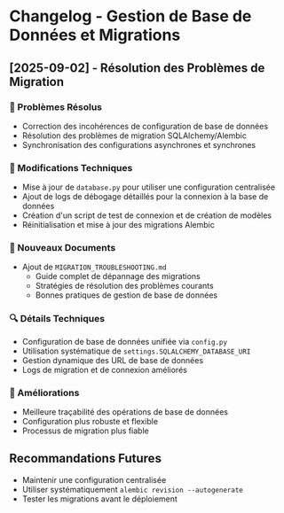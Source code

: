 # Changelog - Gestion de Base de Données et Migrations

## [2025-09-02] - Résolution des Problèmes de Migration

### 🐛 Problèmes Résolus
- Correction des incohérences de configuration de base de données
- Résolution des problèmes de migration SQLAlchemy/Alembic
- Synchronisation des configurations asynchrones et synchrones

### 🔧 Modifications Techniques
- Mise à jour de `database.py` pour utiliser une configuration centralisée
- Ajout de logs de débogage détaillés pour la connexion à la base de données
- Création d'un script de test de connexion et de création de modèles
- Réinitialisation et mise à jour des migrations Alembic

### 📝 Nouveaux Documents
- Ajout de `MIGRATION_TROUBLESHOOTING.md`
  * Guide complet de dépannage des migrations
  * Stratégies de résolution des problèmes courants
  * Bonnes pratiques de gestion de base de données

### 🔍 Détails Techniques
- Configuration de base de données unifiée via `config.py`
- Utilisation systématique de `settings.SQLALCHEMY_DATABASE_URI`
- Gestion dynamique des URL de base de données
- Logs de migration et de connexion améliorés

### 🚀 Améliorations
- Meilleure traçabilité des opérations de base de données
- Configuration plus robuste et flexible
- Processus de migration plus fiable

## Recommandations Futures
- Maintenir une configuration centralisée
- Utiliser systématiquement `alembic revision --autogenerate`
- Tester les migrations avant le déploiement